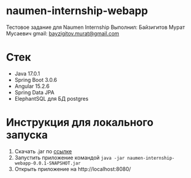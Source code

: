 # naumen-internship-webapp
Тестовое задание для Naumen Internship
Выполнил: Байзигитов Мурат Мусаевич
gmail: bayzigitov.murat@gmail.com

# Стек
- Java 17.0.1
- Spring Boot 3.0.6
- Angular 15.2.6
- Spring Data JPA
- ElephantSQL для БД postgres

# Инструкция для локального запуска
1. Скачать .jar по <a href="">ссылке</a>
2. Запустить приложение командой
```java -jar naumen-internship-webapp-0.0.1-SNAPSHOT.jar```
3. Открыть приложение на http://localhost:8080/
